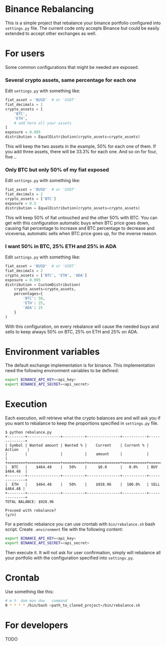 # Binance Rebalancing
This is a simple project that rebalance your binance portfolio configured into `settings.py` file. The current code only accepts Binance but could be easily extended to accept other exchanges as well.

# For users
Some common configurations that might be needed are exposed.

### Several crypto assets, same percentage for each one
Edit `settings.py` with something like:
```python
fiat_asset = 'BUSD'  # or 'USDT'
fiat_decimals = 2
crypto_assets = [
    'BTC',
    'ETH',
    # add here all your assets
]
exposure = 0.995
distribution = EqualDistribution(crypto_assets=crypto_assets)
```
This will keep the two assets in the example, 50% for each one of them. If you add three assets, there will be 33.3% for each one. And so on for four, five .. 

### Only BTC but only 50% of my fiat exposed
Edit `settings.py` with something like:
```python
fiat_asset = 'BUSD'  # or 'USDT'
fiat_decimals = 2
crypto_assets = ['BTC']
exposure = 0.5
distribution = EqualDistribution(crypto_assets=crypto_assets)
```
This will keep 50% of fiat untouched and the other 50% with BTC. You can get with this configuration automatic buys when BTC price goes down, causing fiat percentage to increase and BTC percentage to decrease and viceversa, automatic sells when BTC price goes up, for the inverse reason.

### I want 50% in BTC, 25% ETH and 25% in ADA
Edit `settings.py` with something like:
```python
fiat_asset = 'BUSD'  # or 'USDT'
fiat_decimals = 2
crypto_assets = ['BTC', 'ETH', 'ADA']
exposure = 0.995
distribution = CustomDistribution(
    crypto_assets=crypto_assets,
    percentages={
        'BTC': 50,
        'ETH': 25,
        'ADA': 25
    }
)
```
With this configuration, on every rebalance will cause the needed buys and sells to keep always 50% on BTC, 25% on ETH and 25% on ADA.

# Environment variables
The default exchange implementation is for binance. This implementation need the following environment variables to be defined:

```bash
export BINANCE_API_KEY=<api_key>
export BINANCE_API_SECRET=<api_secret>
```

# Execution

Each execution, will retrieve what the crypto balances are and will ask you if you want to rebalance to keep the proportions specified in `settings.py` file.

```
$ python rebalance.py 
+--------+---------------+----------+---------------+-----------+--------------+
| Symbol | Wanted amount | Wanted % |    Current    | Current % |    Action    |
|        |               |          |    amount     |           |              |
+========+===============+==========+===============+===========+==============+
|  BTC   |    $464.48    |   50%    |     $0.0      |   0.0%    | BUY $464.48  |
+--------+---------------+----------+---------------+-----------+--------------+
|  ETH   |    $464.48    |   50%    |    $928.96    |  100.0%   | SELL $464.48 |
+--------+---------------+----------+---------------+-----------+--------------+
TOTAL BALANCE: $928.96

Proceed with rebalance?
(y/n) 
```

For a periodic rebalance you can use crontab with `bin/rebalance.sh` bash script. Create `.environment` file with the following content:

```bash
export BINANCE_API_KEY=<api_key>
export BINANCE_API_SECRET=<api_secret>
```

Then execute it. It will not ask for user confirmation, simply will rebalance all your portfolio with the configuration specified into `settings.py`.

# Crontab

Use something like this:

```bash
# m h  dom mon dow   command
0 * * * * /bin/bash <path_to_cloned_project>/bin/rebalance.sh
```


# For developers
TODO

